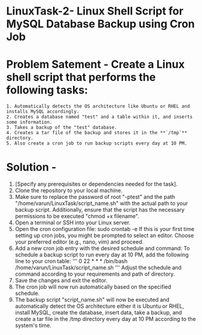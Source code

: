 # LinuxTask-2- Linux Shell Script for MySQL Database Backup using Cron Job

# Problem Satement - Create a Linux shell script that performs the following tasks:
    1. Automatically detects the OS architecture like Ubuntu or RHEL and installs MySQL accordingly.
    2. Creates a database named "test" and a table within it, and inserts some information.
    3. Takes a backup of the "test" database.
    4. Creates a tar file of the backup and stores it in the **`/tmp`** directory.
    5. Also create a cron job to run backup scripts every day at 10 PM.

# Solution -
1. [Specify any prerequisites or dependencies needed for the task].
2. Clone the repository to your local machine.
3. Make sure to replace the password of root "-ptest" and the path "/home/varun/LinuxTask/script_name.sh" with the actual path to your backup script. Additionally, ensure that the script has the   necessary permissions to be executed "chmod +x filename".
4. Open a terminal or SSH into your Linux server.
5. Open the cron configuration file: sudo crontab -e
   If this is your first time setting up cron jobs, you might be prompted to select an editor. Choose your preferred editor (e.g., nano, vim) and proceed.
6. Add a new cron job entry with the desired schedule and command:
   To schedule a backup script to run every day at 10 PM, add the following line to your cron table:
   '''  0 22 * * * /bin/bash /home/varun/LinuxTask/script_name.sh  '''
   Adjust the schedule and command according to your requirements and path of directory.
7. Save the changes and exit the editor.
8. The cron job will now run automatically based on the specified schedule.
9. The backup script "script_name.sh" will now be executed and automatically detect the OS architecture either it is Ubuntu or RHEL, install MySQL, create the database, insert data, take a backup, and create a tar file in the /tmp directory every day at 10 PM according to the system's time.
